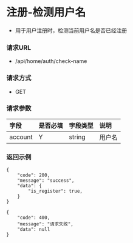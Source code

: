 # 注册-检测用户名

* 用于用户注册时，检测当前用户名是否已经注册

### 请求URL

* /api/home/auth/check-name

### 请求方式
* GET

### 请求参数

| 字段      |是否必填|字段类型| 说明  |
|:--------| :--- | :--- |:----|
| account |Y|string| 用户名 |

### 返回示例

```
{
    "code": 200,
    "message": "success",
    "data": {
        "is_register": true,
    }
}

{
    "code": 400,
    "message": "请求失败",
    "data": null
}
```
